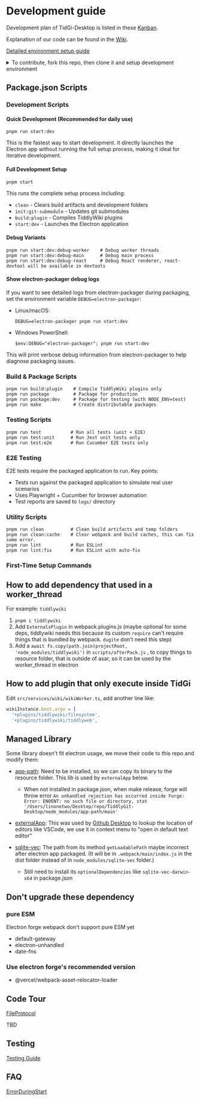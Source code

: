 # Development guide

Development plan of TidGi-Desktop is listed in these [Kanban](https://github.com/tiddly-gittly/TidGi-Desktop/projects).

Explanation of our code can be found in the [Wiki](https://github.com/tiddly-gittly/TidGi-Desktop/wiki).

[Detailed environment setup guide](./environment)

<details>

<summary>To contribute, fork this repo, then clone it and setup development environment</summary>

First-Time Setup Commands

```shell
# Clone the project that you forked
git clone https://github.com/YOUR_ACCOUNT/TidGi-Desktop.git
cd TidGi-Desktop

# Switch to the correct Node.js version (recommended)
nvm use

# Install dependencies
pnpm install

# Full setup with all checks
pnpm start
```

Development Workflow

1. First run: Use `pnpm start` to ensure everything is properly set up
2. Daily development: Use `pnpm run start:dev` for faster iteration
3. After pulling changes: Run `pnpm run build:plugin` if plugins were updated
4. Before committing: Run `pnpm run lint` and `pnpm run test`

Note: You can see webpack error messages at console during development.

</details>

## Package.json Scripts

### Development Scripts

#### Quick Development (Recommended for daily use)

```shell
pnpm run start:dev
```

This is the fastest way to start development. It directly launches the Electron app without running the full setup process, making it ideal for iterative development.

#### Full Development Setup

```shell
pnpm start
```

This runs the complete setup process including:

- `clean` - Clears build artifacts and development folders
- `init:git-submodule` - Updates git submodules
- `build:plugin` - Compiles TiddlyWiki plugins
- `start:dev` - Launches the Electron application

#### Debug Variants

```shell
pnpm run start:dev:debug-worker    # Debug worker threads
pnpm run start:dev:debug-main      # Debug main process
pnpm run start:dev:debug-react     # Debug React renderer, react-devtool will be available in devtools
```

#### Show electron-packager debug logs

If you want to see detailed logs from electron-packager during packaging, set the environment variable `DEBUG=electron-packager`:

- Linux/macOS:

  ```shell
  DEBUG=electron-packager pnpm run start:dev
  ```

- Windows PowerShell:

  ```shell
  $env:DEBUG="electron-packager"; pnpm run start:dev
  ```

This will print verbose debug information from electron-packager to help diagnose packaging issues.

### Build & Package Scripts

```shell
pnpm run build:plugin    # Compile TiddlyWiki plugins only
pnpm run package         # Package for production
pnpm run package:dev     # Package for testing (with NODE_ENV=test)
pnpm run make            # Create distributable packages
```

### Testing Scripts

```shell
pnpm run test           # Run all tests (unit + E2E)
pnpm run test:unit      # Run Jest unit tests only
pnpm run test:e2e       # Run Cucumber E2E tests only
```

### E2E Testing

E2E tests require the packaged application to run. Key points:

- Tests run against the packaged application to simulate real user scenarios
- Uses Playwright + Cucumber for browser automation
- Test reports are saved to `logs/` directory

### Utility Scripts

```shell
pnpm run clean          # Clean build artifacts and temp folders
pnpm run clean:cache    # Clear webpack and build caches, this can fix some error.
pnpm run lint           # Run ESLint
pnpm run lint:fix       # Run ESLint with auto-fix
```

### First-Time Setup Commands

## How to add dependency that used in a worker_thread

For example: `tiddlywiki`

1. `pnpm i tiddlywiki`
1. Add `ExternalsPlugin` in webpack.plugins.js (maybe optional for some deps, tiddlywiki needs this because its custom `require` can't require things that is bundled by webpack. `dugite` don't need this step)
1. Add a `await fs.copy(path.join(projectRoot, 'node_modules/tiddlywiki')` in `scripts/afterPack.js` , to copy things to resource folder, that is outside of asar, so it can be used by the worker_thread in electron

## How to add plugin that only execute inside TidGi

Edit `src/services/wiki/wikiWorker.ts`, add another line like:

```ts
wikiInstance.boot.argv = [
  '+plugins/tiddlywiki/filesystem',
  '+plugins/tiddlywiki/tiddlyweb',
```

## Managed Library

Some library doesn't fit electron usage, we move their code to this repo and modify them:

- [app-path](https://github.com/sindresorhus/app-path): Need to be installed, so we can copy its binary to the resource folder. This lib is used by `externalApp` below.
  - When not installed in package.json, when make release, forge will throw error `An unhandled rejection has occurred inside Forge: Error: ENOENT: no such file or directory, stat '/Users/linonetwo/Desktop/repo/TiddlyGit-Desktop/node_modules/app-path/main'`
- [externalApp](https://github.com/desktop/desktop/blob/742b4c44c39d64d01048f1e85364d395432e3413/app/src/lib/editors/lookup.ts): This was used by [Github Desktop](https://github.com/desktop/desktop) to lookup the location of editors like VSCode, we use it in context menu to "open in default text editor"

- [sqlite-vec](https://github.com/asg017/sqlite-vec): The path from its method `getLoadablePath` maybe incorrect after electron app packaged. (It will be in `.webpack/main/index.js` in the dist folder instead of in `node_modules/sqlite-vec` folder.)
  - Still need to install its `optionalDependencies` like `sqlite-vec-darwin-x64` in package.json

## Don't upgrade these dependency

### pure ESM

Electron forge webpack don't support pure ESM yet

- default-gateway
- electron-unhandled
- date-fns

### Use electron forge's recommended version

- @vercel/webpack-asset-relocator-loader

## Code Tour

[FileProtocol](./features/FileProtocol.md)

TBD

## Testing

[Testing Guide](./Testing.md)

## FAQ

[ErrorDuringStart](./ErrorDuringStart.md)
